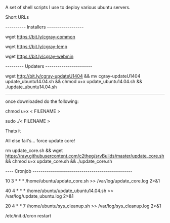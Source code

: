 A set of shell scripts I use to deploy various ubuntu servers.


Short URLs

---------- Installers ------------------

wget https://bit.ly/cgray-common

wget https://bit.ly/cgray-lemp

wget https://bit.ly/cgray-webmin

--------- Updaters -----------------------

wget http://bit.ly/cgray-updateU1404  && mv cgray-updateU1404 update_ubuntu14.04.sh  && chmod u+x update_ubuntu14.04.sh && ./update_ubuntu14.04.sh

------------------------------------------

once downloaded do the following:

chmod u+x < FILENAME >

sudo ./< FILENAME >


Thats it

All else fail's... force update core!

rm update_core.sh && wget https://raw.githubusercontent.com/c2theg/srvBuilds/master/update_core.sh && chmod u+x update_core.sh && ./update_core.sh

----  Cronjob -------------------------------------------------

10 3 * * * /home/ubuntu/update_core.sh >> /var/log/update_core.log 2>&1

40 4 * * * /home/ubuntu/update_ubuntu14.04.sh >> /var/log/update_ubuntu.log 2>&1

20 4 * * 7 /home/ubuntu/sys_cleanup.sh >> /var/log/sys_cleanup.log 2>&1

/etc/init.d/cron restart
